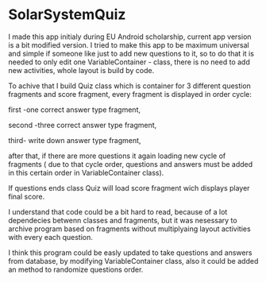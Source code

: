 # SolarSystemQuiz

I made this app initialy during EU Android scholarship, current app version is a bit modified version. I tried to make this app to be maximum universal and simple if someone like just to add new questions to it, so to do that it is needed to only edit one VariableContainer - class, there is no need to add new activities, whole layout is build by code. 

To achive that I build Quiz class which is container for 3 different question fragments and score fragment, every fragment is displayed in order cycle: 

first -one correct answer type fragment,

second -three correct answer type fragment,

third- write down answer type fragment,

after that, if there are more questions it again loading new cycle of fragments ( due to that cycle order, questions and answers must be added in this certain order in VariableContainer class). 

If questions ends class Quiz will load score fragment wich displays player final score.

I understand that code could be a bit hard to read, because of a lot dependecies betwenn classes and fragments, but it was nesessary to archive program based on fragments without multiplyaing layout activities with every each question. 

I think this program could be easly updated to take questions and answers from database, by modifying VariableContainer class, also it could be added an method to randomize questions order.
